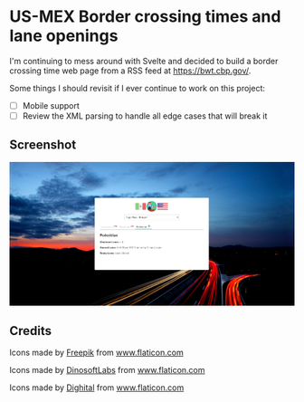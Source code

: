 
# US-MEX Border crossing times and lane openings

I'm continuing to mess around with Svelte and decided to build a border crossing time web page from a RSS feed at https://bwt.cbp.gov/. 

Some things I should revisit if I ever continue to work on this project:

- [ ] Mobile support
- [ ] Review the XML parsing to handle all edge cases that will break it

## Screenshot
![Alt Text](https://github.com/sal-git/US-MEX-BorderCrossingTimes/blob/master/public/images/view.png?raw=true)

## Credits

Icons made by <a href="https://www.flaticon.com/authors/freepik" title="Freepik">Freepik</a> from <a href="https://www.flaticon.com/" title="Flaticon"> www.flaticon.com</a>

Icons made by <a href="https://www.flaticon.com/authors/dinosoftlabs" title="DinosoftLabs">DinosoftLabs</a> from <a href="https://www.flaticon.com/" title="Flaticon"> www.flaticon.com</a>

Icons made by <a href="https://www.flaticon.com/authors/dighital" title="Dighital">Dighital</a> from <a href="https://www.flaticon.com/" title="Flaticon"> www.flaticon.com</a>

